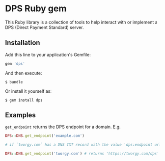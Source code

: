 # DPS Ruby gem

This Ruby library is a collection of tools to help interact with or implement a DPS (Direct Payment Standard) server.


## Installation

Add this line to your application's Gemfile:

```ruby
gem 'dps'
```

And then execute:

    $ bundle

Or install it yourself as:

    $ gem install dps


## Examples

`get_endpoint` returns the DPS endpoint for a domain. E.g.


```ruby
DPS::DNS.get_endpoint('example.com')

# if `tworgy.com` has a DNS TXT record with the value 'dps:endpoint url=https://tworgy.com/dps'

DPS::DNS.get_endpoint('tworgy.com') # returns 'https://tworgy.com/dps'
```

